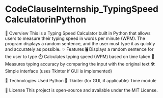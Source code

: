 # CodeClauseInternship_TypingSpeedCalculatorinPython 

📌 Overview
This is a Typing Speed Calculator built in Python that allows users to measure their typing speed in words per minute (WPM). The program displays a random sentence, and the user must type it as quickly and accurately as possible.
✨ Features
🖥 Displays a random sentence for the user to type
⏱ Calculates typing speed (WPM) based on time taken
🎯 Measures typing accuracy by comparing the input with the original text
🛠 Simple interface (uses Tkinter if GUI is implemented)

🔧 Technologies Used
 Python 🐍 
 Tkinter (for GUI, if applicable)
 Time module

📜 License
This project is open-source and available under the MIT License.
